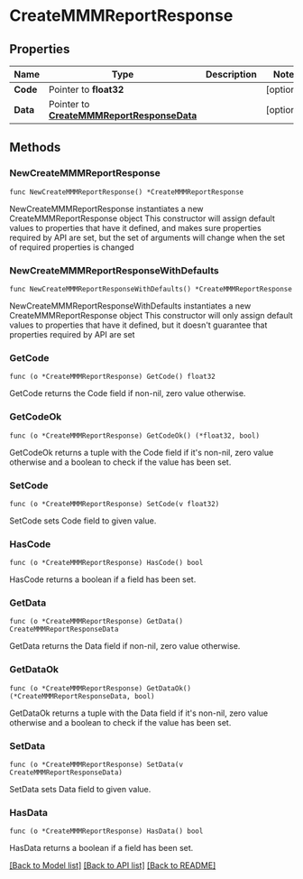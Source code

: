 # CreateMMMReportResponse

## Properties

Name | Type | Description | Notes
------------ | ------------- | ------------- | -------------
**Code** | Pointer to **float32** |  | [optional] 
**Data** | Pointer to [**CreateMMMReportResponseData**](CreateMMMReportResponseData.md) |  | [optional] 

## Methods

### NewCreateMMMReportResponse

`func NewCreateMMMReportResponse() *CreateMMMReportResponse`

NewCreateMMMReportResponse instantiates a new CreateMMMReportResponse object
This constructor will assign default values to properties that have it defined,
and makes sure properties required by API are set, but the set of arguments
will change when the set of required properties is changed

### NewCreateMMMReportResponseWithDefaults

`func NewCreateMMMReportResponseWithDefaults() *CreateMMMReportResponse`

NewCreateMMMReportResponseWithDefaults instantiates a new CreateMMMReportResponse object
This constructor will only assign default values to properties that have it defined,
but it doesn't guarantee that properties required by API are set

### GetCode

`func (o *CreateMMMReportResponse) GetCode() float32`

GetCode returns the Code field if non-nil, zero value otherwise.

### GetCodeOk

`func (o *CreateMMMReportResponse) GetCodeOk() (*float32, bool)`

GetCodeOk returns a tuple with the Code field if it's non-nil, zero value otherwise
and a boolean to check if the value has been set.

### SetCode

`func (o *CreateMMMReportResponse) SetCode(v float32)`

SetCode sets Code field to given value.

### HasCode

`func (o *CreateMMMReportResponse) HasCode() bool`

HasCode returns a boolean if a field has been set.

### GetData

`func (o *CreateMMMReportResponse) GetData() CreateMMMReportResponseData`

GetData returns the Data field if non-nil, zero value otherwise.

### GetDataOk

`func (o *CreateMMMReportResponse) GetDataOk() (*CreateMMMReportResponseData, bool)`

GetDataOk returns a tuple with the Data field if it's non-nil, zero value otherwise
and a boolean to check if the value has been set.

### SetData

`func (o *CreateMMMReportResponse) SetData(v CreateMMMReportResponseData)`

SetData sets Data field to given value.

### HasData

`func (o *CreateMMMReportResponse) HasData() bool`

HasData returns a boolean if a field has been set.


[[Back to Model list]](../README.md#documentation-for-models) [[Back to API list]](../README.md#documentation-for-api-endpoints) [[Back to README]](../README.md)


